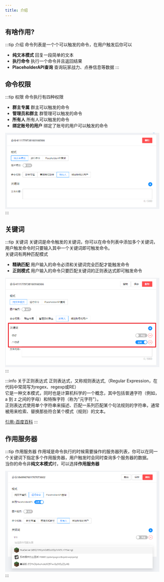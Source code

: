 ```yaml
---
title: 介绍
---
```


## 有啥作用?

:::tip 介绍
命令列表是一个个可以触发的命令，在用户触发后你可以

- **纯文本模式** 回复一段简单的文本
- **执行命令** 执行一个命令并且返回结果
- **PlaceholderAPI查询** 查询玩家战力、点券信息等数据 
:::

## 命令权限

:::tip 权限
命令执行有四种权限

- **群主专属** 群主可以触发的命令
- **管理员和群主** 群管理可以触发的命令
- **所有人** 所有人可以触发的命令
- **绑定账号的用户** 绑定了账号的用户可以触发的命令

![](./image/command.png)
:::

## 关键词

:::tip 关键词
关键词是命令触发的关键词，你可以在命令列表中添加多个关键词，用户触发命令时只要输入其中一个关键词即可触发命令。      
关键词有两种匹配模式

- **精确匹配** 用户输入的命令必须和关键词完全匹配才能触发命令
- **正则模式** 用户输入的命令只要匹配关键词的正则表达式即可触发命令

![](./image/keywords.png)
:::

:::info 关于正则表达式
正则表达式，又称规则表达式,（Regular Expression，在代码中常简写为regex、regexp或RE）        
它是一种文本模式，同时也是计算机科学的一个概念，其中包括普通字符（例如，a 到 z 之间的字母）和特殊字符（称为"元字符"）。     
正则表达式使用单个字符串来描述、匹配一系列匹配某个句法规则的字符串，通常被用来检索、替换那些符合某个模式（规则）的文本。

[引用-百度百科](https://baike.baidu.com/item/%e6%ad%a3%e5%88%99%e8%a1%a8%e8%be%be%e5%bc%8f/1700215)
:::

## 作用服务器

:::tip 作用服务器
作用域是命令执行的时候需要操作的服务器列表，你可以在同一个关键词下指定多个作用服务器，用户触发时会同时查询多个服务器的数据。        
当你的命令非**纯文本模式**时，可以选择**作用服务器**        


![](./image/target.png)
:::